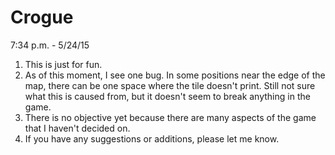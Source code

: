 # Crogue

7:34 p.m. - 5/24/15

1. This is just for fun.
2. As of this moment, I see one bug. In some positions near the edge of the map, there can be one space where the tile doesn't print. Still not sure what this is caused from, but it doesn't seem to break anything in the game.
3. There is no objective yet because there are many aspects of the game that I haven't decided on.
4. If you have any suggestions or additions, please let me know.
